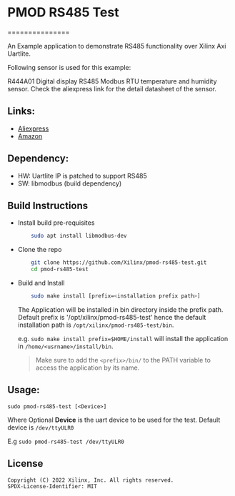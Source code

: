 # PMOD RS485 Test
===============

An Example application to demonstrate RS485 functionality over Xilinx Axi Uartlite.

Following sensor is used for this example:

R444A01 Digital display RS485 Modbus RTU temperature and humidity sensor.
Check the aliexpress link for the detail datasheet of the sensor.

## Links:
- [Aliexpress](https://www.aliexpress.com/item/33054683552.html)
- [Amazon](https://www.amazon.com/Temperature-Humidity-Sensor-Display-Modbus/dp/B078NRYBVZ)

## Dependency:
- HW: Uartlite IP is patched to support RS485
- SW: libmodbus (build dependency)

## Build Instructions

- Install build pre-requisites

    ```bash
        sudo apt install libmodbus-dev
    ```

- Clone the repo

    ```bash
        git clone https://github.com/Xilinx/pmod-rs485-test.git
        cd pmod-rs485-test
    ```

- Build and Install

    ```bash
        sudo make install [prefix=<installation prefix path>]
    ```
    
    The Application will be installed in bin directory inside the prefix path.
    Default prefix is '/opt/xilinx/pmod-rs485-test' hence the default installation path is `/opt/xilinx/pmod-rs485-test/bin`.

    e.g. `sudo make install prefix=$HOME/install` will install the application in `/home/<usrname>/install/bin`.

    >Make sure to add the `<prefix>/bin/` to the PATH variable to access the application by its name.

## Usage:

`sudo pmod-rs485-test [<Device>]`

Where Optional __**Device**__ is the uart device to be used for the test.
Default device is `/dev/ttyULR0`

E.g
`sudo pmod-rs485-test /dev/ttyULR0`

## License

```
Copyright (C) 2022 Xilinx, Inc. All rights reserved.
SPDX-License-Identifier: MIT
```
